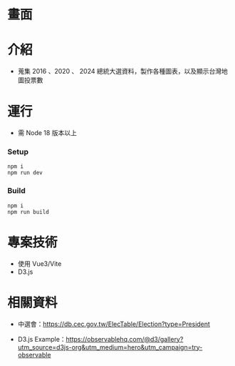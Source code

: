 # 畫面

# 介紹
- 蒐集 2016 、2020 、 2024 總統大選資料，製作各種圖表，以及顯示台灣地圖投票數

# 運行
- 需 Node 18 版本以上

### **Setup**
```
npm i
npm run dev
```

### **Build**

```
npm i
npm run build
```

# 專案技術

- 使用 Vue3/Vite
- D3.js

# 相關資料

- 中選會：https://db.cec.gov.tw/ElecTable/Election?type=President

- D3.js Example：https://observablehq.com/@d3/gallery?utm_source=d3js-org&utm_medium=hero&utm_campaign=try-observable
